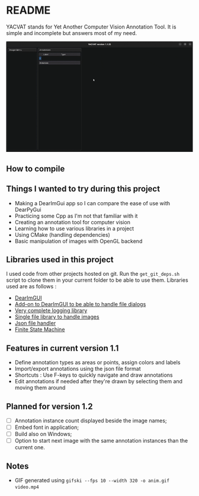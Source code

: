 # README

YACVAT stands for Yet Another Computer Vision Annotation Tool. It is simple and incomplete but answers most of my need.

![Alt Text](assets/yacvat.gif)

## How to compile



## Things I wanted to try during this project

- Making a DearImGui app so I can compare the ease of use with DearPyGui
- Practicing some Cpp as I'm not that familiar with it
- Creating an annotation tool for computer vision
- Learning how to use various libraries in a project
- Using CMake (handling dependencies)
- Basic manipulation of images with OpenGL backend

## Libraries used in this project

I used code from other projects hosted on git. Run the `get_git_deps.sh` script to clone them in your current folder to be able to use them. Libraries used are as follows :

- [DearImGUI](https://github.com/ocornut/imgui.git)
- [Add-on to DearImGUI to be able to handle file dialogs](https://github.com/aiekick/ImGuiFileDialog)
- [Very complete logging library](https://github.com/gabime/spdlog)
- [Single file library to handle images](https://github.com/nothings/stb)
- [Json file handler](https://github.com/nlohmann/json.git)
- [Finite State Machine](https://github.com/eglimi/cppfsm.git)

## Features in current version 1.1

- Define annotation types as areas or points, assign colors and labels
- Import/export annotations using the json file format
- Shortcuts : Use F-keys to quickly navigate and draw annotations
- Edit annotations if needed after they're drawn by selecting them and moving them around

## Planned for version 1.2

- [ ] Annotation instance count displayed beside the image names;
- [ ] Embed font in application;
- [ ] Build also on Windows;
- [ ] Option to start next image with the same annotation instances than the current one.

## Notes

- GIF generated using `gifski --fps 10 --width 320 -o anim.gif video.mp4`
